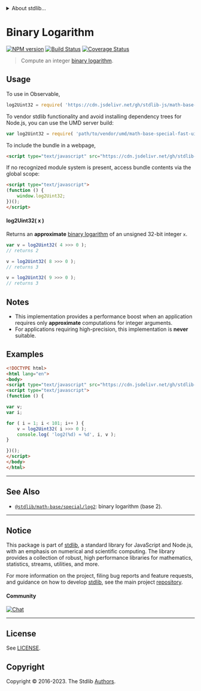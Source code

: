 <!--

@license Apache-2.0

Copyright (c) 2018 The Stdlib Authors.

Licensed under the Apache License, Version 2.0 (the "License");
you may not use this file except in compliance with the License.
You may obtain a copy of the License at

   http://www.apache.org/licenses/LICENSE-2.0

Unless required by applicable law or agreed to in writing, software
distributed under the License is distributed on an "AS IS" BASIS,
WITHOUT WARRANTIES OR CONDITIONS OF ANY KIND, either express or implied.
See the License for the specific language governing permissions and
limitations under the License.

-->


<details>
  <summary>
    About stdlib...
  </summary>
  <p>We believe in a future in which the web is a preferred environment for numerical computation. To help realize this future, we've built stdlib. stdlib is a standard library, with an emphasis on numerical and scientific computation, written in JavaScript (and C) for execution in browsers and in Node.js.</p>
  <p>The library is fully decomposable, being architected in such a way that you can swap out and mix and match APIs and functionality to cater to your exact preferences and use cases.</p>
  <p>When you use stdlib, you can be absolutely certain that you are using the most thorough, rigorous, well-written, studied, documented, tested, measured, and high-quality code out there.</p>
  <p>To join us in bringing numerical computing to the web, get started by checking us out on <a href="https://github.com/stdlib-js/stdlib">GitHub</a>, and please consider <a href="https://opencollective.com/stdlib">financially supporting stdlib</a>. We greatly appreciate your continued support!</p>
</details>

# Binary Logarithm

[![NPM version][npm-image]][npm-url] [![Build Status][test-image]][test-url] [![Coverage Status][coverage-image]][coverage-url] <!-- [![dependencies][dependencies-image]][dependencies-url] -->

> Compute an integer [binary logarithm][binary-logarithm].

<section class="intro">

</section>

<!-- /.intro -->



<section class="usage">

## Usage

To use in Observable,

```javascript
log2Uint32 = require( 'https://cdn.jsdelivr.net/gh/stdlib-js/math-base-special-fast-uint32-log2@umd/browser.js' )
```

To vendor stdlib functionality and avoid installing dependency trees for Node.js, you can use the UMD server build:

```javascript
var log2Uint32 = require( 'path/to/vendor/umd/math-base-special-fast-uint32-log2/index.js' )
```

To include the bundle in a webpage,

```html
<script type="text/javascript" src="https://cdn.jsdelivr.net/gh/stdlib-js/math-base-special-fast-uint32-log2@umd/browser.js"></script>
```

If no recognized module system is present, access bundle contents via the global scope:

```html
<script type="text/javascript">
(function () {
    window.log2Uint32;
})();
</script>
```

#### log2Uint32( x )

Returns an **approximate** [binary logarithm][binary-logarithm] of an unsigned 32-bit integer `x`.

```javascript
var v = log2Uint32( 4 >>> 0 );
// returns 2

v = log2Uint32( 8 >>> 0 );
// returns 3

v = log2Uint32( 9 >>> 0 );
// returns 3
```

</section>

<!-- /.usage -->

<section class="notes">

## Notes

-   This implementation provides a performance boost when an application requires only **approximate** computations for integer arguments.
-   For applications requiring high-precision, this implementation is **never** suitable.

</section>

<!-- /.notes -->

<section class="examples">

## Examples

<!-- eslint no-undef: "error" -->

```html
<!DOCTYPE html>
<html lang="en">
<body>
<script type="text/javascript" src="https://cdn.jsdelivr.net/gh/stdlib-js/math-base-special-fast-uint32-log2@umd/browser.js"></script>
<script type="text/javascript">
(function () {

var v;
var i;

for ( i = 1; i < 101; i++ ) {
    v = log2Uint32( i >>> 0 );
    console.log( 'log2(%d) ≈ %d', i, v );
}

})();
</script>
</body>
</html>
```

</section>

<!-- /.examples -->

<!-- Section for related `stdlib` packages. Do not manually edit this section, as it is automatically populated. -->

<section class="related">

* * *

## See Also

-   <span class="package-name">[`@stdlib/math-base/special/log2`][@stdlib/math/base/special/log2]</span><span class="delimiter">: </span><span class="description">binary logarithm (base 2).</span>

</section>

<!-- /.related -->

<!-- Section for all links. Make sure to keep an empty line after the `section` element and another before the `/section` close. -->


<section class="main-repo" >

* * *

## Notice

This package is part of [stdlib][stdlib], a standard library for JavaScript and Node.js, with an emphasis on numerical and scientific computing. The library provides a collection of robust, high performance libraries for mathematics, statistics, streams, utilities, and more.

For more information on the project, filing bug reports and feature requests, and guidance on how to develop [stdlib][stdlib], see the main project [repository][stdlib].

#### Community

[![Chat][chat-image]][chat-url]

---

## License

See [LICENSE][stdlib-license].


## Copyright

Copyright &copy; 2016-2023. The Stdlib [Authors][stdlib-authors].

</section>

<!-- /.stdlib -->

<!-- Section for all links. Make sure to keep an empty line after the `section` element and another before the `/section` close. -->

<section class="links">

[npm-image]: http://img.shields.io/npm/v/@stdlib/math-base-special-fast-uint32-log2.svg
[npm-url]: https://npmjs.org/package/@stdlib/math-base-special-fast-uint32-log2

[test-image]: https://github.com/stdlib-js/math-base-special-fast-uint32-log2/actions/workflows/test.yml/badge.svg?branch=main
[test-url]: https://github.com/stdlib-js/math-base-special-fast-uint32-log2/actions/workflows/test.yml?query=branch:main

[coverage-image]: https://img.shields.io/codecov/c/github/stdlib-js/math-base-special-fast-uint32-log2/main.svg
[coverage-url]: https://codecov.io/github/stdlib-js/math-base-special-fast-uint32-log2?branch=main

<!--

[dependencies-image]: https://img.shields.io/david/stdlib-js/math-base-special-fast-uint32-log2.svg
[dependencies-url]: https://david-dm.org/stdlib-js/math-base-special-fast-uint32-log2/main

-->

[chat-image]: https://img.shields.io/gitter/room/stdlib-js/stdlib.svg
[chat-url]: https://app.gitter.im/#/room/#stdlib-js_stdlib:gitter.im

[stdlib]: https://github.com/stdlib-js/stdlib

[stdlib-authors]: https://github.com/stdlib-js/stdlib/graphs/contributors

[umd]: https://github.com/umdjs/umd
[es-module]: https://developer.mozilla.org/en-US/docs/Web/JavaScript/Guide/Modules

[deno-url]: https://github.com/stdlib-js/math-base-special-fast-uint32-log2/tree/deno
[umd-url]: https://github.com/stdlib-js/math-base-special-fast-uint32-log2/tree/umd
[esm-url]: https://github.com/stdlib-js/math-base-special-fast-uint32-log2/tree/esm
[branches-url]: https://github.com/stdlib-js/math-base-special-fast-uint32-log2/blob/main/branches.md

[stdlib-license]: https://raw.githubusercontent.com/stdlib-js/math-base-special-fast-uint32-log2/main/LICENSE

[binary-logarithm]: https://en.wikipedia.org/wiki/Binary_logarithm

<!-- <related-links> -->

[@stdlib/math/base/special/log2]: https://github.com/stdlib-js/math-base-special-log2/tree/umd

<!-- </related-links> -->

</section>

<!-- /.links -->
